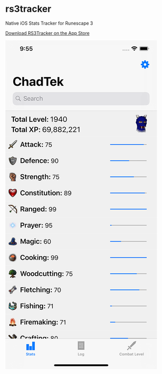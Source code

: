 # rs3tracker
Native iOS Stats Tracker for Runescape 3

[Download RS3Tracker on the App Store](https://itunes.apple.com/us/app/rs3tracker-runescape-3-stats/id1363751466?ls=1&mt=8)


![Screenshot](Screenshot.png?raw=true "Application Screenshot")
